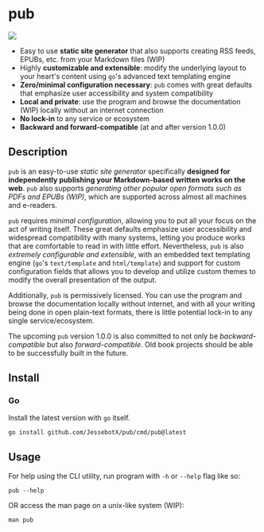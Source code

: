 # pub

[![](https://pkg.go.dev/badge/github.com/JessebotX/pub)](https://pkg.go.dev/github.com/JessebotX/pub)

- Easy to use **static site generator** that also supports creating RSS feeds, EPUBs, etc. from your Markdown files (WIP)
- Highly **customizable and extensible**: modify the underlying layout to your heart's content using `go`'s advanced text templating engine
- **Zero/minimal configuration necessary**: `pub` comes with great defaults that emphasize user accessibility and system compatibility
- **Local and private**: use the program and browse the documentation (WIP) locally without an internet connection
- **No lock-in** to any service or ecosystem
- **Backward and forward-compatible** (at and after version 1.0.0)

## Description

`pub` is an easy-to-use _static site generator_ specifically **designed for independently publishing your Markdown-based written works on the web**. `pub` also supports _generating other popular open formats such as PDFs and EPUBs (WIP)_, which are supported across almost all machines and e-readers.

`pub` requires _minimal configuration_, allowing you to put all your focus on the act of writing itself. These great defaults emphasize user accessibility and widespread compatibility with many systems, letting you produce works that are comfortable to read in with little effort. Nevertheless, `pub` is also _extremely configurable and extensible_, with an embedded text templating engine (`go`'s `text/template` and `html/template`) and support for custom configuration fields that allows you to develop and utilize custom themes to modify the overall presentation of the output.

Additionally, `pub` is permissively licensed. You can use the program and browse the documentation locally without internet, and with all your writing being done in open plain-text formats, there is little potential lock-in to any single service/ecosystem.

The upcoming `pub` version 1.0.0 is also committed to not only be _backward-compatible_ but also _forward-compatible_. Old book projects should be able to be successfully built in the future.

## Install

### Go

Install the latest version with `go` itself.

```shell
go install github.com/JessebotX/pub/cmd/pub@latest
```

## Usage

For help using the CLI utility, run program with `-h` or `--help` flag like so:

```shell
pub --help
```

OR access the man page on a unix-like system (WIP):

```shell
man pub
```
